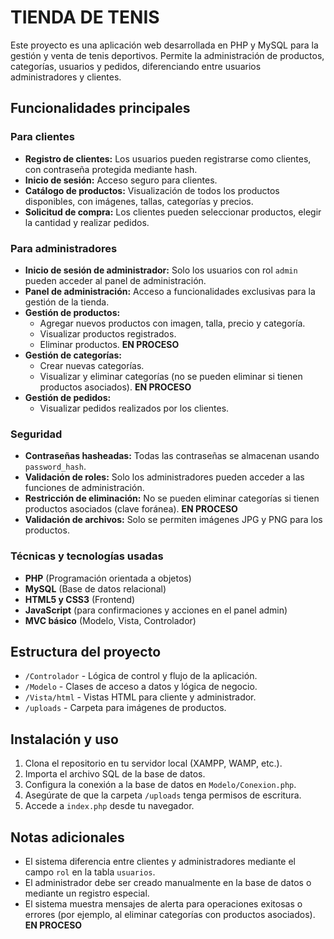 # TIENDA DE TENIS

Este proyecto es una aplicación web desarrollada en PHP y MySQL para la gestión y venta de tenis deportivos. Permite la administración de productos, categorías, usuarios y pedidos, diferenciando entre usuarios administradores y clientes.

## Funcionalidades principales

### Para clientes
- **Registro de clientes:** Los usuarios pueden registrarse como clientes, con contraseña protegida mediante hash.
- **Inicio de sesión:** Acceso seguro para clientes.
- **Catálogo de productos:** Visualización de todos los productos disponibles, con imágenes, tallas, categorías y precios.
- **Solicitud de compra:** Los clientes pueden seleccionar productos, elegir la cantidad y realizar pedidos.

### Para administradores
- **Inicio de sesión de administrador:** Solo los usuarios con rol `admin` pueden acceder al panel de administración.
- **Panel de administración:** Acceso a funcionalidades exclusivas para la gestión de la tienda.
- **Gestión de productos:**
  - Agregar nuevos productos con imagen, talla, precio y categoría.
  - Visualizar productos registrados.
  - Eliminar productos.  **EN PROCESO**
- **Gestión de categorías:**
  - Crear nuevas categorías.
  - Visualizar y eliminar categorías (no se pueden eliminar si tienen productos asociados). **EN PROCESO**
- **Gestión de pedidos:**
  - Visualizar pedidos realizados por los clientes.

### Seguridad
- **Contraseñas hasheadas:** Todas las contraseñas se almacenan usando `password_hash`.
- **Validación de roles:** Solo los administradores pueden acceder a las funciones de administración.
- **Restricción de eliminación:** No se pueden eliminar categorías si tienen productos asociados (clave foránea). **EN PROCESO**
- **Validación de archivos:** Solo se permiten imágenes JPG y PNG para los productos.

### Técnicas y tecnologías usadas
- **PHP** (Programación orientada a objetos)
- **MySQL** (Base de datos relacional)
- **HTML5 y CSS3** (Frontend)
- **JavaScript** (para confirmaciones y acciones en el panel admin)
- **MVC básico** (Modelo, Vista, Controlador)

## Estructura del proyecto

- `/Controlador` - Lógica de control y flujo de la aplicación.
- `/Modelo` - Clases de acceso a datos y lógica de negocio.
- `/Vista/html` - Vistas HTML para cliente y administrador.
- `/uploads` - Carpeta para imágenes de productos.

## Instalación y uso

1. Clona el repositorio en tu servidor local (XAMPP, WAMP, etc.).
2. Importa el archivo SQL de la base de datos.
3. Configura la conexión a la base de datos en `Modelo/Conexion.php`.
4. Asegúrate de que la carpeta `/uploads` tenga permisos de escritura.
5. Accede a `index.php` desde tu navegador.

## Notas adicionales

- El sistema diferencia entre clientes y administradores mediante el campo `rol` en la tabla `usuarios`.
- El administrador debe ser creado manualmente en la base de datos o mediante un registro especial.
- El sistema muestra mensajes de alerta para operaciones exitosas o errores (por ejemplo, al eliminar categorías con productos asociados). **EN PROCESO**


